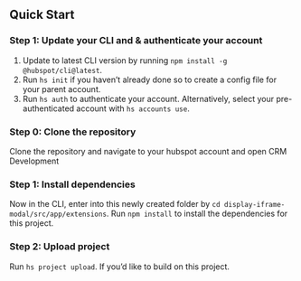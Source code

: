 ## Quick Start

### Step 1: Update your CLI and & authenticate your account

1. Update to latest CLI version by running `npm install -g @hubspot/cli@latest`.
1. Run `hs init` if you haven’t already done so to create a config file for your parent account.
1. Run `hs auth` to authenticate your account. Alternatively, select your pre-authenticated account with `hs accounts use`.

### Step 0: Clone the repository

Clone the repository and navigate to your hubspot account and open CRM Development

### Step 1: Install dependencies

Now in the CLI, enter into this newly created folder by `cd display-iframe-modal/src/app/extensions`. Run `npm install` to install the dependencies for this project.

### Step 2: Upload project

Run `hs project upload`. If you’d like to build on this project.
